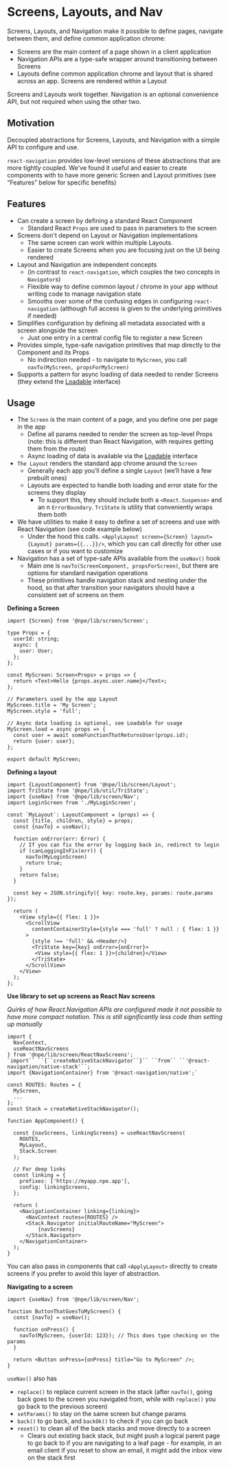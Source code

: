 # Screens, Layouts, and Nav

Screens, Layouts, and Navigation make it possible to define pages, navigate
between them, and define common application chrome:

- Screens are the main content of a page shown in a client application
- Navigation APIs are a type-safe wrapper around transitioning between Screens
- Layouts define common application chrome and layout that is shared across an
  app. Screens are rendered within a Layout

Screens and Layouts work together. Navigation is an optional convenience API,
but not required when using the other two.

## Motivation

Decoupled abstractions for Screens, Layouts, and Navigation with a simple API to
configure and use.

`react-navigation` provides low-level versions of these abstractions that are
more tightly coupled. We've found it useful and easier to create components with
to have more generic Screen and Layout primitives (see “Features” below for
specific benefits)

## Features

- Can create a screen by defining a standard React Component
  - Standard React `Props` are used to pass in parameters to the screen
- Screens don't depend on Layout or Navigation implementations
  - The same screen can work within multiple Layouts.
  - Easier to create Screens when you are focusing just on the UI being rendered
- Layout and Navigation are independent concepts
  - (in contrast to `react-navigation`, which couples the two concepts in
    `Navigator`s)
  - Flexible way to define common layout / chrome in your app without writing
    code to manage navigation state
  - Smooths over some of the confusing edges in configuring `react-navigation`
    (although full access is given to the underlying primitives if needed)
- Simplifies configuration by defining all metadata associated with a screen
  alongside the screen
  - Just one entry in a central config file to register a new Screen
- Provides simple, type-safe navigation primitives that map directly to the
  Component and its Props
  - No indirection needed - to navigate to `MyScreen`, you call
    `navTo(MyScreen, propsForMyScreen)`
- Supports a pattern for async loading of data needed to render Screens (they
  extend the [Loadable](loadable.md) interface)

## Usage

- The `Screen` is the main content of a page, and you define one per page in the
  app
  - Define all params needed to render the screen as top-level Props (note: this
    is different than React Navigation, with requires getting them from the
    route)
  - Async loading of data is available via the [Loadable](loadable.md)
    interface
- `The Layout` renders the standard app chrome around the `Screen`
  - Generally each app you’ll define a single `Layout` (we’ll have a few
    prebuilt ones)
  - Layouts are expected to handle both loading and error state for the screens
    they display
    - To support this, they should include both a `<React.Suspense>` and an n
      `ErrorBoundary`. `TriState` is utility that conveniently wraps them both
- We have utilities to make it easy to define a set of screens and use with
  React Navigation (see code example below)
  - Under the hood this calls.
    `<ApplyLayout screen={Screen} layout={Layout} params={{...}}/>`, which you
    can call directly for other use cases or if you want to customize
- Navigation has a set of type-safe APIs available from the `useNav()` hook
  - Main one is `navTo(ScreenComponent, propsForScreen)`, but there are options
    for standard navigation operations
  - These primitives handle navigation stack and nesting under the hood, so that
    after transition your navigators should have a consistent set of screens on
    them


**Defining a Screen**

```tsx
import {Screen} from '@npe/lib/screen/Screen';

type Props = {
  userId: string;
  async: {
    user: User;
  };
};

const MyScreen: Screen<Props> = props => {
  return <Text>Hello {props.async.user.name}</Text>;
};

// Parameters used by the app Layout
MyScreen.title = 'My Screen';
MyScreen.style = 'full';

// Async data loading is optional, see Loadable for usage
MyScreen.load = async props => {
  const user = await someFunctionThatReturnsUser(props.id);
  return {user: user};
};

export default MyScreen;
```

**Defining a layout**

```tsx
import {LayoutComponent} from '@npe/lib/screen/Layout';
import TriState from '@npe/lib/util/TriState';
import {useNav} from '@npe/lib/screen/Nav';
import LoginScreen from './MyLoginScreen';

const `MyLayout`: LayoutComponent = (props) => {
  const {title, children, style} = props;
  const {navTo} = useNav();

  function onError(err: Error) {
    // If you can fix the error by logging back in, redirect to login
    if (canLoggingInFix(err)) {
      navTo(MyLoginScreen)
      return true;
    }
    return false;
  }

  const key = JSON.stringify({ key: route.key, params: route.params });

  return (
    <View style={{ flex: 1 }}>
      <ScrollView
        contentContainerStyle={style === 'full' ? null : { flex: 1 }}
      >
        {style !== 'full' && <Header/>}
        <TriState key={key} onError={onError}>
         <View style={{ flex: 1 }}>{children}</View>
        </TriState>
      </ScrollView>
    </View>
  );
};
```

**Use library to set up screens as React Nav screens**

_Quirks of how React.Navigation APIs are configured made it not possible to have
more compact notation. This is still significantly less code than setting up
manually_

```tsx
import {
  NavContext,
  useReactNavScreens
} from '@npe/lib/screen/ReactNavScreens';
`import`` ``{``createNativeStackNavigator``}`` ``from`` ``'@react-navigation/native-stack'``;
import {NavigationContainer} from '@react-navigation/native';`

const ROUTES: Routes = {
  MyScreen,
  ...
};
const Stack = createNativeStackNavigator();

function AppComponent() {

  const {navScreens, linkingScreens} = useReactNavScreens(
    ROUTES,
    MyLayout,
    Stack.Screen
  );

  // For deep links
  const linking = {
    prefixes: ['https://myapp.npe.app'],
    config: linkingScreens,
  };

  return (
    <NavigationContainer linking={linking}>
      <NavContext routes={ROUTES} />
      <Stack.Navigator initialRouteName="MyScreen">
          {navScreens}
      </Stack.Navigator>
    </NavigationContainer>
  );
}

```

You can also pass in components that call `<ApplyLayout>` directly to create
screens if you prefer to avoid this layer of abstraction.


**Navigating to a screen**

```tsx
import {useNav} from '@npe/lib/screen/Nav';

function ButtonThatGoesToMyScreen() {
  const {navTo} = useNav();

  function onPress() {
    navTo(MyScreen, {userId: 123}); // This does type checking on the params
  }

  return <Button onPress={onPress} title="Go to MyScreen" />;
}
```

`useNav()` also has

- `replace()` to replace current screen in the stack (after `navTo()`, going
  back goes to the screen you navigated from, while with `replace()` you go back
  to the previous screen)
- `setParams()` to stay on the same screen but change params
- `back()` to go back, and `backOk()` to check if you can go back
- `reset()` to clean all of the back stacks and move directly to a screen
  - Clears out existing back stack, but might push a logical parent page to go
    back to if you are navigating to a leaf page - for example, in an email
    client if you reset to show an email, it might add the inbox view on the
    stack first

